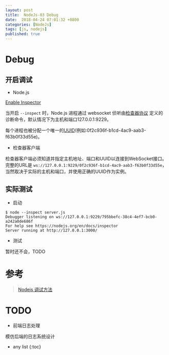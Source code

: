 ```yaml
---
layout: post
title:  NodeJs-03 Debug
date:  2018-04-24 07:01:32 +0800
categories: [NodeJs]
tags: [js, nodejs]
published: true
---
```


# Debug

## 开启调试

- Node.js 

[Enable Inspector](https://nodejs.org/en/docs/guides/debugging-getting-started/#enable-inspector)

当开启 `--inspect` 时，Node.js 进程通过 websocket 侦听由[检查器协议](https://chromedevtools.github.io/debugger-protocol-viewer/v8/)
定义的诊断命令，默认情况下为主机和端口127.0.0.1:9229。

每个进程也被分配一个唯一的[UUID](https://tools.ietf.org/html/rfc4122)(例如:0f2c936f-b1cd-4ac9-aab3-f63b0f33d55e)。

- 检查器客户端

检查器客户端必须知道并指定主机地址、端口和UUID以连接到WebSocket接口。
完整的URL是 `ws://127.0.0.1:9229/0f2c936f-b1cd-4ac9-aab3-f63b0f33d55e`，当然取决于实际的主机和端口，并使用正确的UUID作为实例。

## 实际测试

- 启动

```
$ node --inspect server.js
Debugger listening on ws://127.0.0.1:9229/795bbefc-38c4-4ef7-bcb0-a242a0de686f
For help see https://nodejs.org/en/docs/inspector
Server running at http://127.0.0.1:3000/
```

- 测试

暂时还不会，TODO

# 参考

> [Nodejs 调试方法](https://www.cnblogs.com/knightreturn/p/6480637.html)

# TODO

- 前端日志处理

模仿后端的日志系统设计


* any list
{:toc}